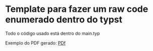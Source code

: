 # Template para fazer um raw code enumerado dentro do typst

Todo o código usado está dentro do main.typ

Exemplo do PDF gerado:
[PDf](RawCodeTypst.pdf)

<object data="RawCodeTypst.pdf" type="application/pdf" width="100%" height="600px">
</object>
